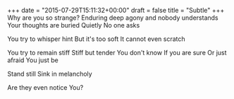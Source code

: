 +++
date = "2015-07-29T15:11:32+00:00"
draft = false
title = "Subtle"
+++
Why are you so strange?
Enduring deep agony and nobody understands
Your thoughts are buried
Quietly
No one asks

You try to whisper hint
But it's too soft
It cannot even scratch

You try to remain stiff
Stiff but tender
You don't know
If you are sure
Or just afraid
You just be

Stand still
Sink in melancholy

Are they even notice
You?